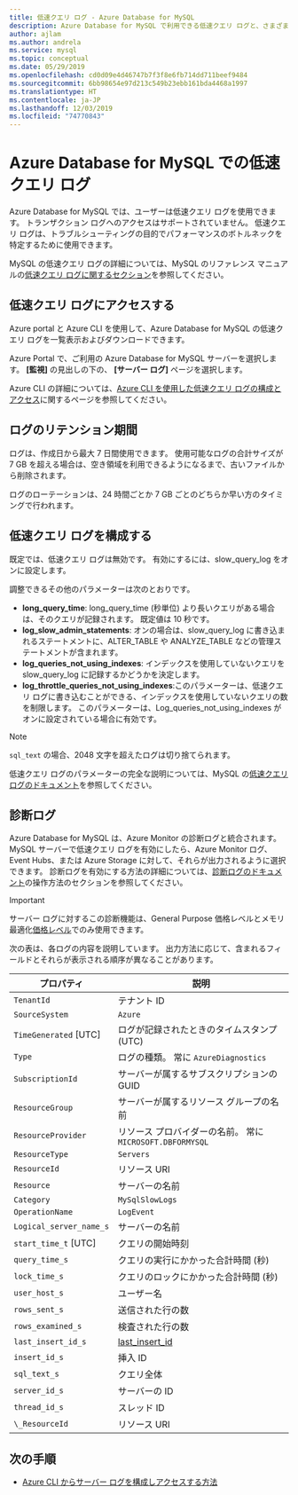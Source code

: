 ```yaml
---
title: 低速クエリ ログ - Azure Database for MySQL
description: Azure Database for MySQL で利用できる低速クエリ ログと、さまざまなログ記録レベルを有効にするため利用可能なパラメーターについて説明します。
author: ajlam
ms.author: andrela
ms.service: mysql
ms.topic: conceptual
ms.date: 05/29/2019
ms.openlocfilehash: cd0d09e4d46747b7f3f8e6fb714dd711beef9484
ms.sourcegitcommit: 6bb98654e97d213c549b23ebb161bda4468a1997
ms.translationtype: HT
ms.contentlocale: ja-JP
ms.lasthandoff: 12/03/2019
ms.locfileid: "74770843"
---
```

# <a name="slow-query-logs-in-azure-database-for-mysql"></a>Azure Database for MySQL での低速クエリ ログ
Azure Database for MySQL では、ユーザーは低速クエリ ログを使用できます。 トランザクション ログへのアクセスはサポートされていません。 低速クエリ ログは、トラブルシューティングの目的でパフォーマンスのボトルネックを特定するために使用できます。

MySQL の低速クエリ ログの詳細については、MySQL のリファレンス マニュアルの[低速クエリ ログに関するセクション](https://dev.mysql.com/doc/refman/5.7/en/slow-query-log.html)を参照してください。

## <a name="access-slow-query-logs"></a>低速クエリ ログにアクセスする
Azure portal と Azure CLI を使用して、Azure Database for MySQL の低速クエリ ログを一覧表示およびダウンロードできます。

Azure Portal で、ご利用の Azure Database for MySQL サーバーを選択します。 **[監視]** の見出しの下の、 **[サーバー ログ]** ページを選択します。

Azure CLI の詳細については、[Azure CLI を使用した低速クエリ ログの構成とアクセス](howto-configure-server-logs-in-cli.md)に関するページを参照してください。

## <a name="log-retention"></a>ログのリテンション期間
ログは、作成日から最大 7 日間使用できます。 使用可能なログの合計サイズが 7 GB を超える場合は、空き領域を利用できるようになるまで、古いファイルから削除されます。 

ログのローテーションは、24 時間ごとか 7 GB ごとのどちらか早い方のタイミングで行われます。

## <a name="configure-slow-query-logging"></a>低速クエリ ログを構成する 
既定では、低速クエリ ログは無効です。 有効にするには、slow_query_log をオンに設定します。

調整できるその他のパラメーターは次のとおりです。

- **long_query_time**: long_query_time (秒単位) より長いクエリがある場合は、そのクエリが記録されます。 既定値は 10 秒です。
- **log_slow_admin_statements**: オンの場合は、slow_query_log に書き込まれるステートメントに、ALTER_TABLE や ANALYZE_TABLE などの管理ステートメントが含まれます。
- **log_queries_not_using_indexes**: インデックスを使用していないクエリを slow_query_log に記録するかどうかを決定します。
- **log_throttle_queries_not_using_indexes**:このパラメーターは、低速クエリ ログに書き込むことができる、インデックスを使用していないクエリの数を制限します。 このパラメーターは、Log_queries_not_using_indexes がオンに設定されている場合に有効です。

> [!Note]
> `sql_text` の場合、2048 文字を超えたログは切り捨てられます。

低速クエリ ログのパラメーターの完全な説明については、MySQL の[低速クエリ ログのドキュメント](https://dev.mysql.com/doc/refman/5.7/en/slow-query-log.html)を参照してください。

## <a name="diagnostic-logs"></a>診断ログ
Azure Database for MySQL は、Azure Monitor の診断ログと統合されます。 MySQL サーバーで低速クエリ ログを有効にしたら、Azure Monitor ログ、Event Hubs、または Azure Storage に対して、それらが出力されるように選択できます。 診断ログを有効にする方法の詳細については、[診断ログのドキュメント](../azure-monitor/platform/resource-logs-overview.md)の操作方法のセクションを参照してください。

> [!IMPORTANT]
> サーバー ログに対するこの診断機能は、General Purpose 価格レベルとメモリ最適化[価格レベル](concepts-pricing-tiers.md)でのみ使用できます。

次の表は、各ログの内容を説明しています。 出力方法に応じて、含まれるフィールドとそれらが表示される順序が異なることがあります。

| **プロパティ** | **説明** |
|---|---|
| `TenantId` | テナント ID |
| `SourceSystem` | `Azure` |
| `TimeGenerated` [UTC] | ログが記録されたときのタイムスタンプ (UTC) |
| `Type` | ログの種類。 常に `AzureDiagnostics` |
| `SubscriptionId` | サーバーが属するサブスクリプションの GUID |
| `ResourceGroup` | サーバーが属するリソース グループの名前 |
| `ResourceProvider` | リソース プロバイダーの名前。 常に `MICROSOFT.DBFORMYSQL` |
| `ResourceType` | `Servers` |
| `ResourceId` | リソース URI |
| `Resource` | サーバーの名前 |
| `Category` | `MySqlSlowLogs` |
| `OperationName` | `LogEvent` |
| `Logical_server_name_s` | サーバーの名前 |
| `start_time_t` [UTC] | クエリの開始時刻 |
| `query_time_s` | クエリの実行にかかった合計時間 (秒) |
| `lock_time_s` | クエリのロックにかかった合計時間 (秒) |
| `user_host_s` | ユーザー名 |
| `rows_sent_s` | 送信された行の数 |
| `rows_examined_s` | 検査された行の数 |
| `last_insert_id_s` | [last_insert_id](https://dev.mysql.com/doc/refman/8.0/en/information-functions.html#function_last-insert-id) |
| `insert_id_s` | 挿入 ID |
| `sql_text_s` | クエリ全体 |
| `server_id_s` | サーバーの ID |
| `thread_id_s` | スレッド ID |
| `\_ResourceId` | リソース URI |

## <a name="next-steps"></a>次の手順
- [Azure CLI からサーバー ログを構成しアクセスする方法](howto-configure-server-logs-in-cli.md)
